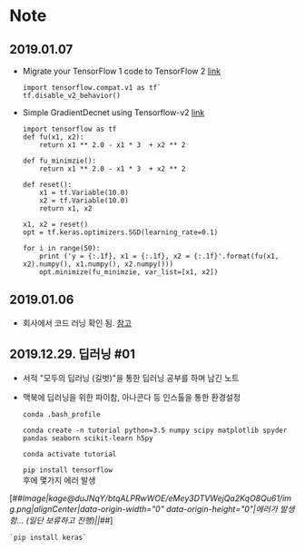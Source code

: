 # Note

## 2019.01.07
- Migrate your TensorFlow 1 code to TensorFlow 2 [link](https://www.tensorflow.org/guide/migrate)

    ```
    import tensorflow.compat.v1 as tf`
    tf.disable_v2_behavior()
    ```
    
- Simple GradientDecnet using Tensorflow-v2 [link](https://medium.com/analytics-vidhya/3-different-ways-to-perform-gradient-descent-in-tensorflow-2-0-and-ms-excel-ffc3791a160a)
    ```
    import tensorflow as tf
    def fu(x1, x2):
        return x1 ** 2.0 - x1 * 3  + x2 ** 2

    def fu_minimzie():
        return x1 ** 2.0 - x1 * 3  + x2 ** 2

    def reset():
        x1 = tf.Variable(10.0)
        x2 = tf.Variable(10.0)
        return x1, x2
    
    x1, x2 = reset()
    opt = tf.keras.optimizers.SGD(learning_rate=0.1)
    
    for i in range(50):
        print ('y = {:.1f}, x1 = {:.1f}, x2 = {:.1f}'.format(fu(x1, x2).numpy(), x1.numpy(), x2.numpy()))
        opt.minimize(fu_minimzie, var_list=[x1, x2])
    ```




## 2019.01.06
- 회사에서 코드 러닝 확인 됨. [참고](https://www.tensorflow.org/guide/keras/overview?hl=ko)

## 2019.12.29. 딥러닝 #01
- 서적 "모두의 딥러닝 (길벗)"을 통한 딥러닝 공부를 하며 남긴 노트
- 맥북에 딥러닝을 위한 파이참, 아나콘다 등 인스톨을 통한 환경설정  

    `conda .bash_profile`

    `conda create -n tutorial python=3.5 numpy scipy matplotlib spyder pandas seaborn scikit-learn h5py`

    `conda activate tutorial`

    `pip install tensorflow`  
    후에 몇가지 에러 발생

[##_Image|kage@duJNqY/btqALPRwWOE/eMey3DTVWejQa2KqO8Qu61/img.png|alignCenter|data-origin-width="0" data-origin-height="0"|에러가 발생함... (일단 보류하고 진행)||_##]

    `pip install keras`
    
    
